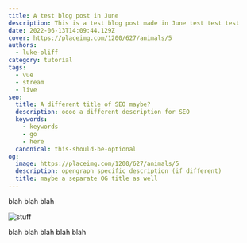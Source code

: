 ```yaml
---
title: A test blog post in June
description: This is a test blog post made in June test test test
date: 2022-06-13T14:09:44.129Z
cover: https://placeimg.com/1200/627/animals/5
authors:
  - luke-oliff
category: tutorial
tags:
  - vue
  - stream
  - live
seo:
  title: A different title of SEO maybe?
  description: oooo a different description for SEO
  keywords:
    - keywords
    - go
    - here
  canonical: this-should-be-optional
og:
  image: https://placeimg.com/1200/627/animals/5
  description: opengraph specific description (if different)
  title: maybe a separate OG title as well
---
```


blah blah blah

![stuff](https://placeimg.com/1200/627/animals/5 "blah")

blah blah blah blah blah
